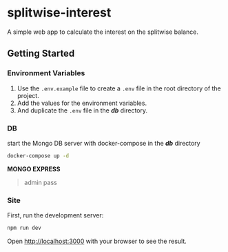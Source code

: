 # splitwise-interest

A simple web app to calculate the interest on the splitwise balance.

## Getting Started

### Environment Variables

1. Use the `.env.example` file to create a `.env` file in the root directory of the project.
2. Add the values for the environment variables.
3. And duplicate the `.env` file in the _**db**_ directory.

### DB

start the Mongo DB server with docker-compose in the _**db**_ directory

```bash
docker-compose up -d
```

**MONGO EXPRESS**
> admin
> pass

### Site

First, run the development server:

```bash
npm run dev
```

Open [http://localhost:3000](http://localhost:3000) with your browser to see the result.

